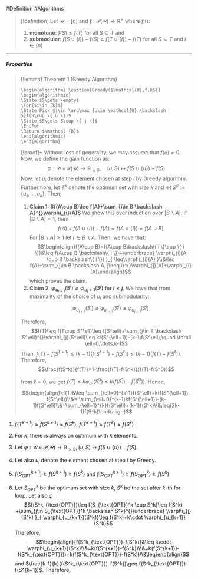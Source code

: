 #Definition #Algorithms 

> [!definition]
> Let $\mathcal{U}=[n]$ and $f:\mathcal{P}(\mathcal{U})\to \mathbb{R}^+$ where $f$ is:
> 1. **monotone**: $f(S)\leq f(T)$ for all $S\subseteq T$ and
> 2. **submodular**: $f(S\cup \{ i \})-f(S)\geq f(T\cup \{ i \})-f(T)$ for all $S\subseteq T$ and $i\in [n]$

---
##### Properties
> [!lemma] Theorem 1 (Greedy Algorithm)
>    ```pseudo
>    \begin{algorithm} \caption{Greedy($\mathcal{U},f,k$)} 
>    \begin{algorithmic}
>    \State $S\gets \empty$
>    \For{$i\in [k]$}
>    \State Pick $j\in \arg\max_{u\in \mathcal{U} \backslash S}f(S\cup \{ u \})$
>    \State $S\gets S\cup \{ j \}$
>    \EndFor
>    \Return $\mathcal {B}$
>    \end{algorithmic}
>    \end{algorithm}
>    ```

> [!proof]+
> Without loss of generality, we may assume that $f(\varnothing)=0$. Now, we define the gain function as: $$\varphi:\mathcal{U}\times \mathcal{P}(\mathcal{U})\to \mathbb{R}_{\geq 0},\quad (u,S)\mapsto f(S\cup \{ u \})-f(S)$$Now, let $u_{i}$ denote the element chosen at step $i$ by Greedy algorithm. Furthermore, let $T^k$ denote the optimum set with size $k$ and let $S^k:=\{ u_{1},\dots,u_{k} \}$. Then, 
> 1. **Claim 1: $f(A\cup B)\leq f(A)+\sum_{i\in B \backslash A}^{}\varphi_{i}(A)$**
>    We show this over induction over $\left| B  \backslash A\right|$. If $\left| B  \backslash A\right|=1$, then $$f(A)+f(A\cup \{ i \})-f(A)=f(A\cup \{ i \})=f(A\cup B)$$
>    For $\left| B  \backslash A \right|>1$ let $i\in B \backslash A$. Then, we have that: $$\begin{align}f(A\cup B)=f(A\cup B\backslash\{ i \}\cup \{ i \})&\leq f(A\cup B \backslash\{ i \})+\underbrace{ \varphi_{i}(A \cup B \backslash\{ i \}) }_{ \leq\varphi_{i}(A) }\\&\leq f(A)+\sum_{j\in B \backslash A, j\neq i}^{}\varphi_{j}(A)+\varphi_{i}(A)\end{align}$$which proves the claim.
>  2. **Claim 2: $\varphi_{u_{i+1}}(S^i)\geq\varphi_{u_{j}+1}(S^j)$ for $i\leq j$**. 
>     We have that from maximality of the choice of $u_{i}$ and submodularity: $$\varphi_{u_{i+1}}(S^i)\geq\varphi_{u_{j+1}}(S^i)\geq\varphi_{u_{j+1}}(S^j)$$ 
>    
>  Therefore, $$f(T)\leq f(T\cup S^\ell)\leq f(S^\ell)+\sum_{j\in T \backslash S^\ell}^{}\varphi_{j}(S^\ell)\leq kf(S^{\ell+1})-(k-1)f(S^\ell),\quad \forall \ell=0,\dots,k-1$$Then, $f(T)-f(S^{\ell+1})\leq (k-1)(f(S^{\ell+1})-f(S^\ell))\leq(k-1)(f(T)-f(S^\ell))$. Therefore, $$\frac{f(S^k)}{f(T)}=1-\frac{f(T)-f(S^k)}{f(T)-f(S^0)}$$
>  
>  from $\ell=0$, we get $f(T)\leq k\varphi_{u_{1}}(S^0)\leq k(f(S^1)-f(S^0))$. Hence, $$\begin{align}kf(T)&\leq \sum_{\ell=0}^{k-1}f(S^\ell)+k(f(S^{\ell+1})-f(S^\ell))\\&= \sum_{\ell=0}^{k-1}kf(S^{\ell+1})-(k-1)f(S^\ell)\\&=\sum_{\ell=1}^{k}f(S^\ell)+(k-1)f(S^k)\\&\leq(2k-1)f(S^k)\end{align}$$
>  
> 

1. $f(T^{k+1})\geq f(S^{k+1})\geq f(S^k)$, $f(T^{k+1})\geq f(T^k)\geq f(S^k)$
 
1. For $k$, there is always an optimum with $k$ elements. 
2. Let $\varphi:\mathcal{U}\times \mathcal{P}(\mathcal{U})\to \mathbb{R}_{\geq 0},(u,S)\mapsto f(S\cup \{ u \})-f(S)$.
3. Let also $u_{i}$ denote the element chosen at step $i$ by Greedy.
4. $f(S_{\text{OPT}}^{k+1})\geq f(S^{k+1})\geq f(S^k)$ and $f(S^{k+1}_{\text{OPT}})\geq f(S^k_{\text{OPT}})\geq f(S^k)$
5. Let $S^k_{\text{OPT}}$ be the optimum set with size $k$, $S^k$ be the set after $k$-th for loop. Let also $\varphi$
	$$f(S^k_{\text{OPT}})\leq f(S_{\text{OPT}}^k \cup S^k)\leq f(S^k) +\sum_{j\in S_{\text{OPT}}^k \backslash S^k}^{}\underbrace{ \varphi_{j}(S^k) }_{  \varphi_{u_{k+1}}(S^k)}\leq f(S^k)+k\cdot \varphi_{u_{k+1}}(S^k)$$Therefore, $$\begin{align}{f(S^k_{\text{OPT}})-f(S^k)}&\leq k\cdot \varphi_{u_{k+1}}(S^k)\\&=k(f(S^{k+1})-f(S^k))\\&=k(f(S^{k+1})-f(S^k_{\text{OPT}}))+k(f(S^k_{\text{OPT}})-f(S^k))\\&\leq\end{align}$$and $\frac{k-1}{k}(f(S^k_{\text{OPT}})-f(S^k))\geq f(S^k_{\text{OPT}})-f(S^{k+1})$. Therefore, 
	